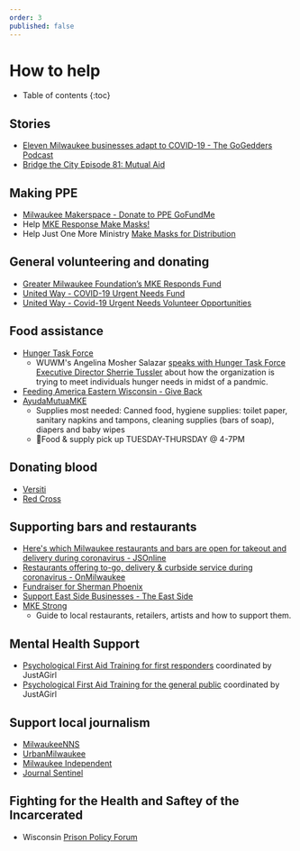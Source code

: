 ```yaml
---
order: 3
published: false
---
```


# How to help

* Table of contents
{:toc}

## Stories

* [Eleven Milwaukee businesses adapt to COVID-19 - The GoGedders Podcast](https://www.buzzsprout.com/202067/3195187-eleven-milwaukee-businesses-adapt-to-covid19)
* [Bridge the City Episode 81: Mutual Aid](https://www.bridgethecitypodcast.com/listen/2020/5/25/episode-81-mutual-aid)

## Making PPE

* [Milwaukee Makerspace - Donate to PPE GoFundMe](https://charity.gofundme.com/o/en/campaign/ppe-for-milwaukee)
* Help [MKE Response Make Masks!](https://www.unitedwaygmwc.org/Our-Impact/COVID-19-Response/MaskUpMKE)
* Help Just One More Ministry [Make Masks for Distribution](https://www.jomministry.org/masks)

## General volunteering and donating

* [Greater Milwaukee Foundation’s MKE Responds Fund](https://www.greatermilwaukeefoundation.org/donors/give-online/mkeresponds/)
* [United Way - COVID-19 Urgent Needs Fund](https://www.unitedwaygmwc.org/Donate/COVID-19-Urgent-Needs-Fund)
* [United Way - Covid-19 Urgent Needs Volunteer Opportunities](https://volunteer.unitedwaygmwc.org/need/?q=&age=&agency_id=&county=&dateOn=&distance=&zip=&need_impact_area=&need_init_id=2999&qualification_id=&cat_id=&meta%5B%5D=&meta%5B%5D=&meta%5B%5D=&allowTeams=&ug_id=&s=1)

## Food assistance

* [Hunger Task Force](https://www.hungertaskforce.org/volunteer/)
  - WUWM's Angelina Mosher Salazar [speaks with Hunger Task Force Executive Director Sherrie Tussler](https://www.wuwm.com/post/coronavirus-affects-network-provides-thousands-emergency-food#stream/0) about how the organization is trying to meet individuals hunger needs in midst of a pandmic.
* [Feeding America Eastern Wisconsin - Give Back](https://feedingamericawi.org/how-feeding-america-eastern-wisconsin-is-responding-to-the-coronavirus/#Give_Back)
* [AyudaMutuaMKE](https://www.facebook.com/ayudamutuamke/photos/rpp.100482084927977/117514919891360/?type=3&theater)
  - Supplies most needed: Canned food, hygiene supplies: toilet paper, sanitary napkins and tampons, cleaning supplies (bars of soap), diapers and baby wipes
  - 🚗Food & supply pick up TUESDAY-THURSDAY @ 4-7PM

## Donating blood

- [Versiti](https://donate.wisconsin.versiti.org/donor/schedules/centers)
- [Red Cross](https://www.redcross.org/local/wisconsin/about-us/locations/southeast-chapter.html)

## Supporting bars and restaurants

* [Here's which Milwaukee restaurants and bars are open for takeout and delivery during coronavirus - JSOnline](https://www.jsonline.com/story/entertainment/dining/2020/03/17/milwaukee-restaurants-and-bars-takeout-delivery-during-coronavirus/5067070002/)
* [Restaurants offering to-go, delivery & curbside service during coronavirus - OnMilwaukee](https://onmilwaukee.com/dining/articles/restaurant-carryout-delivery-coronavirus.html)
* [Fundraiser for Sherman Phoenix](https://www.shermanphoenix.com/donatetoday)
* [Support East Side Businesses - The East Side](https://www.theeastside.org/support-the-east-side)
* [MKE Strong](https://mkestrong.glideapp.io/)
  * Guide to local restaurants, retailers, artists and how to support them.

## Mental Health Support

* [Psychological First Aid Training for first responders](https://forms.gle/QFEEv2dvW9BHucQQ6) coordinated by JustAGirl
* [Psychological First Aid Training for the general public](https://forms.gle/4cDRQBHEJ9cgCeEn7) coordinated by JustAGirl

## Support local journalism

* [MilwaukeeNNS](https://milwaukeenns.org/)
* [UrbanMilwaukee](https://urbanmilwaukee.com/)
* [Milwaukee Independent](http://www.milwaukeeindependent.com/)
* [Journal Sentinel](https://www.jsonline.com/)

## Fighting for the Health and Saftey of the Incarcerated

* Wisconsin [Prison Policy Forum](http://www.prisonforum.org/)
